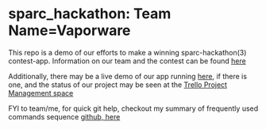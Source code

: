 sparc_hackathon:
Team Name=Vaporware
===============
This repo is a demo of our efforts to make a winning sparc-hackathon(3) contest-app.  Information on our team and the contest can be found <a href="https://groups.google.com/forum/?nomobile=true#!forum/sparc_hackathon_csclug">here</a>

Additionally, there may be a live demo of our app running <a href="http://ec2-54-224-162-128.compute-1.amazonaws.com:3000">here</a>, if there is one, and the status of our project may be seen at the <a href="https://trello.com/b/JF1dvBPB/vaporware-test-app">Trello Project Management space</a>

FYI to team/me, for quick git help, checkout my summary of frequently used commands sequence <a href="https://github.com/cargilcm/try_git/blob/master/shell.txt">github, here</a>
